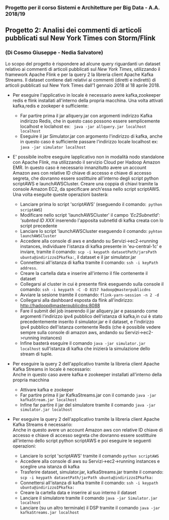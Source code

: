 ### Progetto per il corso Sistemi e Architetture per Big Data - A.A. 2018/19
## Progetto 2: Analisi dei commenti di articoli pubblicati sul New York Times con Storm/Flink
### (Di Cosmo Giuseppe - Nedia Salvatore)

Lo scopo del progetto è rispondere ad alcune query riguardanti un dataset relativo ai commenti di articoli
pubblicati sul *New York Times*, utilizzando il framework Apache Flink e per la query 2 la libreria client Apache Kafka Streams.
Il dataset contiene dati relativi ai commenti (diretti e indiretti) di articoli pubblicati sul New York Times
dall’1 gennaio 2018 al 18 aprile 2018.

* Per eseguire l'applicativo in locale è necessario avere kafka,zookeeper redis e flink installati all'interno della propria macchina. Una volta attivati kafka,redis e zookeper è sufficiente:
    * Far partire prima il jar allquery.jar con argomenti indirizzo Kafka indirizzo Redis, che in questo caso possono essere semplicemente localhost e loclahost ex: ``` java -jar allquery.jar localhost localhost```
    * Eseguire il jar Simulator.jar con argomento l'indirizzo di kafka, anche in questo caso è sufficiente passare l'indirizzo locale localhost ex: ```java -jar simulator localhost```
    
* E' possibile inoltre eseguire lapplicativo non in modalità nodo standalone con Apache Flink, ma utilizzando il servizio Cloud per Hadoop Amazon EMR.
In questo caso è necessario innanzitutto avere un account Amazon aws con relative ID chiave di accesso e chiave di accesso segreta, che dovranno essere sostittuire all'interno degli script python scriptAWS e launchAWSCluster. Creare una coppia di chiavi tramite la console Amazon EC2, da specificare anch'essa nello script scriptAWS.
Una volta eseguite queste operazioni basterà: 
   * Lanciare prima lo script 'scriptAWS' (eseguendo il comando:``` python scriptAWS```)  
  * Modificare nello script 'launchAWSCluster' il campo *'Ec2SubnetId': 'subnted ID XXX* inserendo l'apposita subnetId di kafka creata con lo script precedente
  * Lanciare lo script 'launchAWSCluster eseguendo il comando: ```pyhton launchAWSCluster```
  * Accedere alla console di aws e andando su Servizi->ec2->running instances, individuare l'istanza di kafka presente in 'eu-central-1c' e inviare, tramite il comando: ```scp -i keypath datasetPath/jarsPath ubuntu@indirizzoIPkafka:```, il dataset  e il jar simulator.jar
   * Connettersi all'istanza di kafka tramite il comando: ```ssh -i keyPath address```.
   * Creare la cartella data e inserire all'interno il file contenente il dataset
   * Collegarsi al cluster in cui è presente flink eseguendo sulla console il comando: ```ssh -i keypath -C -D 8157 hadoop@masterpublicdns``` 
   * Avviare la sesione tramite il comando: ```flink-yarn-session -n 2 -d```
   * Collegarsi alla dashboard esposta da flink all'indirizzo: <http://hadoop@masterpublicdns:8088> 
   * Fare il submit del job inserendo il jar allquery.jar e passando come argomenti l'indirizzo ipv4 pubblico dell'istanza di kafka,in cui è stato precedentemente inserito il simulator.jar e il dataset, e l'indirizzo ipv4 pubblico dell'istanza contenente Redis (che è possibile vedere sempre sulla console di amazon aws, andando su Servizi->ec2->running instances)
   * Infine basterà eseguire il comando ```java -jar simulator.jar localhost``` sull'istanza di kafka che inizierà la simulazione dello stream di tuple.
   
* Per eseguire la query 2 dell'applicativo tramite la libreria client Apache Kafka Streams in locale è necessario:<br>
 Anche in questo caso avere kafka e zookeeper installati all'interno della propria macchina 
    * Attivare kafka e zookeper
    * Far partire prima il jar KafkaStreams.jar con il comando ```java -jar kafkaStream.jar localhost```
    * Infine far partire il jar del simulatore tramite il comando ```java -jar simulator.jar localhost```

* Per eseguire la query 2 dell'applicativo tramite la libreria client Apache Kafka Streams è necessario:<br>
Anche in questo avere un account Amazon aws con relative ID chiave di accesso e chiave di accesso segreta che dovranno essere sostittuire all'interno dello script python scriptAWS e poi eseguire le seguenti operazioni:

    * Lanciare lo script 'scriptAWS' tramite il comando ```python scriptAWS```
    * Accedere alla console di aws su Servizi->ec2->running instances e sceglire una istanza di kafka
    * Trasferire dataset, simulator.jar, kafkaStreams.jar tramite il comando: ```scp -i keypath datasetPath/jarPath ubuntu@indirizzoIPkafka:```
    * Connettersi all'istanza di kafka tramite il comando: ```ssh -i keypath ubuntu@indirizzoIPkafka:```
    * Creare la cartella data e inserire al suo interno il dataset
    * Lanciare il simulatore tramite il comando ```java -jar Simulator.jar localhost```
    * Lanciare (su un altro terminale) il DSP tramite il comando ```java -jar kafkaStreams.jar localhost```


